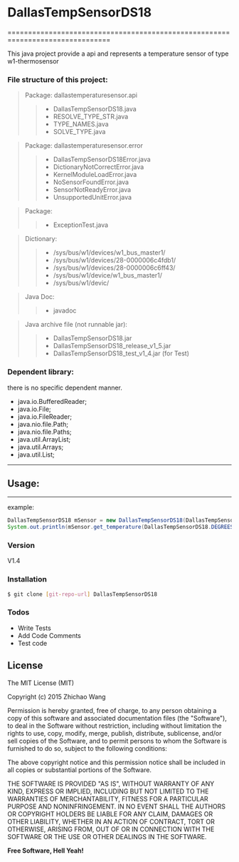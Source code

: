 # DallasTempSensorDS18
===============================================================================

This java project provide a api and represents a temperature sensor of type w1-thermosensor 

### File structure of this project:
	
> Package: dallastemperaturesensor.api
>> - DallasTempSensorDS18.java
>> - RESOLVE_TYPE_STR.java
>> - TYPE_NAMES.java
>> - SOLVE_TYPE.java

> Package: dallastemperaturesensor.error
>> - DallasTempSensorDS18Error.java
>> - DictionaryNotCorrectError.java
>> - KernelModuleLoadError.java
>> - NoSensorFoundError.java
>> - SensorNotReadyError.java
>> - UnsupportedUnitError.java

> Package: 
>> - ExceptionTest.java

> Dictionary:
>> - /sys/bus/w1/devices/w1_bus_master1/
>> - /sys/bus/w1/devices/28-0000006c4fdb1/
>> - /sys/bus/w1/devices/28-0000006c6ff43/
>> - /sys/bus/w1/device/w1_bus_master1/
>> - /sys/bus/w1/devic/

> Java Doc:
>> - javadoc

> Java archive file (not runnable jar):
>> - DallasTempSensorDS18.jar
>> - DallasTempSensorDS18_release_v1_5.jar
>> - DallasTempSensorDS18_test_v1_4.jar (for Test)

### Dependent library:

there is no specific dependent manner.

- java.io.BufferedReader;
- java.io.File;
- java.io.FileReader;
- java.nio.file.Path;
- java.nio.file.Paths;
- java.util.ArrayList;
- java.util.Arrays;
- java.util.List;


-----------------------------------------------------------------


## Usage:
------------------------------------------------------------------

example:
```java
DallasTempSensorDS18 mSensor = new DallasTempSensorDS18(DallasTempSensorDS18.THERM_SENSOR_DS18B20, null);
System.out.println(mSensor.get_temperature(DallasTempSensorDS18.DEGREES_C));
```


### Version
V1.4

### Installation

```sh
$ git clone [git-repo-url] DallasTempSensorDS18
```


### Todos

 - Write Tests
 - Add Code Comments
 - Test code

License
----
The MIT License (MIT)

Copyright (c) 2015 Zhichao Wang

Permission is hereby granted, free of charge, to any person obtaining a copy
of this software and associated documentation files (the "Software"), to deal
in the Software without restriction, including without limitation the rights
to use, copy, modify, merge, publish, distribute, sublicense, and/or sell
copies of the Software, and to permit persons to whom the Software is
furnished to do so, subject to the following conditions:

The above copyright notice and this permission notice shall be included in all
copies or substantial portions of the Software.

THE SOFTWARE IS PROVIDED "AS IS", WITHOUT WARRANTY OF ANY KIND, EXPRESS OR
IMPLIED, INCLUDING BUT NOT LIMITED TO THE WARRANTIES OF MERCHANTABILITY,
FITNESS FOR A PARTICULAR PURPOSE AND NONINFRINGEMENT. IN NO EVENT SHALL THE
AUTHORS OR COPYRIGHT HOLDERS BE LIABLE FOR ANY CLAIM, DAMAGES OR OTHER
LIABILITY, WHETHER IN AN ACTION OF CONTRACT, TORT OR OTHERWISE, ARISING FROM,
OUT OF OR IN CONNECTION WITH THE SOFTWARE OR THE USE OR OTHER DEALINGS IN THE
SOFTWARE.

**Free Software, Hell Yeah!**
